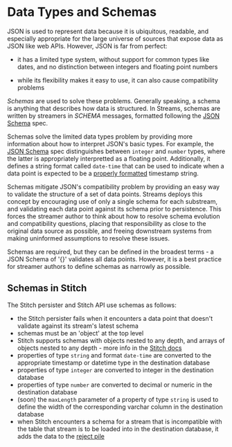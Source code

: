 # Data Types and Schemas

JSON is used to represent data because it is ubiquitous, readable, and
especially appropriate for the large universe of sources that expose data
as JSON like web APIs. However, JSON is far from perfect:

 - it has a limited type system, without support for common types like
   dates, and no distinction between integers and floating point numbers
 
 - while its flexibility makes it easy to use, it can also cause
   compatibility problems

*Schemas* are used to solve these problems. Generally speaking, a schema
is anything that describes how data is structured. In Streams, schemas are
written by streamers in *SCHEMA* messages, formatted following the
[JSON Schema] spec.

Schemas solve the limited data types problem by providing more information
about how to interpret JSON's basic types. For example, the [JSON Schema]
spec distinguishes between `integer` and `number` types, where the latter
is appropriately interpretted as a floating point. Additionally, it
defines a string format called `date-time` that can be used to indicate
when a data point is expected to be a
[properly formatted](https://tools.ietf.org/html/rfc3339) timestamp
string.

Schemas mitigate JSON's compatibility problem by providing an easy way to
validate the structure of a set of data points. Streams deploys this
concept by encouraging use of only a single schema for each substream, and
validating each data point against its schema prior to persistence. This
forces the streamer author to think about how to resolve schema evolution
and compatibility questions, placing that responsibility as close to the
original data source as possible, and freeing downstream systems from
making uninformed assumptions to resolve these issues.

Schemas are required, but they can be defined in the broadest terms - a
JSON Schema of '{}' validates all data points. However, it is a best
practice for streamer authors to define schemas as narrowly as possible.

## Schemas in Stitch

The Stitch persister and Stitch API use schemas as follows:

 - the Stitch persister fails when it encounters a data point that doesn't
   validate against its stream's latest schema
 - schemas must be an 'object' at the top level
 - Stitch supports schemas with objects nested to any depth, and arrays of
   objects nested to any depth - more info in the
   [Stitch docs](https://docs.stitchdata.com/hc/en-us/articles/222587567-Redshift-Handling-of-Nested-Data-Structures-Row-Count-Impact-v2-)
 - properties of type `string` and format `date-time` are converted to
   the appropriate timestamp or datetime type in the destination database
 - properties of type `integer` are converted to integer in the destination
   database
 - properties of type `number` are converted to decimal or numeric in the
   destination database
 - (soon) the `maxLength` parameter of a property of type `string` is used
   to define the width of the corresponding varchar column in the
   destination database
 - when Stitch encounters a schema for a stream that is incompatible with
   the table that stream is to be loaded into in the destination database,
   it adds the data to the
   [reject pile](https://docs.stitchdata.com/hc/en-us/articles/235828367-Identifying-Resolving-Record-Rejections)
 

[JSON Schema]: http://json-schema.org/
